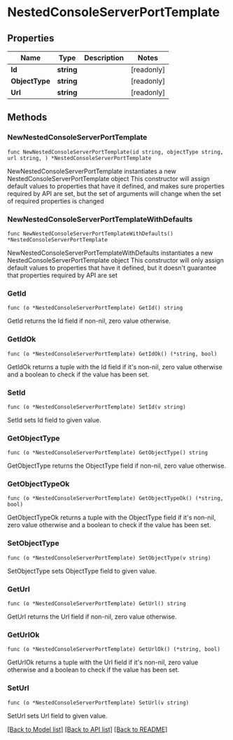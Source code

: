# NestedConsoleServerPortTemplate

## Properties

Name | Type | Description | Notes
------------ | ------------- | ------------- | -------------
**Id** | **string** |  | [readonly] 
**ObjectType** | **string** |  | [readonly] 
**Url** | **string** |  | [readonly] 

## Methods

### NewNestedConsoleServerPortTemplate

`func NewNestedConsoleServerPortTemplate(id string, objectType string, url string, ) *NestedConsoleServerPortTemplate`

NewNestedConsoleServerPortTemplate instantiates a new NestedConsoleServerPortTemplate object
This constructor will assign default values to properties that have it defined,
and makes sure properties required by API are set, but the set of arguments
will change when the set of required properties is changed

### NewNestedConsoleServerPortTemplateWithDefaults

`func NewNestedConsoleServerPortTemplateWithDefaults() *NestedConsoleServerPortTemplate`

NewNestedConsoleServerPortTemplateWithDefaults instantiates a new NestedConsoleServerPortTemplate object
This constructor will only assign default values to properties that have it defined,
but it doesn't guarantee that properties required by API are set

### GetId

`func (o *NestedConsoleServerPortTemplate) GetId() string`

GetId returns the Id field if non-nil, zero value otherwise.

### GetIdOk

`func (o *NestedConsoleServerPortTemplate) GetIdOk() (*string, bool)`

GetIdOk returns a tuple with the Id field if it's non-nil, zero value otherwise
and a boolean to check if the value has been set.

### SetId

`func (o *NestedConsoleServerPortTemplate) SetId(v string)`

SetId sets Id field to given value.


### GetObjectType

`func (o *NestedConsoleServerPortTemplate) GetObjectType() string`

GetObjectType returns the ObjectType field if non-nil, zero value otherwise.

### GetObjectTypeOk

`func (o *NestedConsoleServerPortTemplate) GetObjectTypeOk() (*string, bool)`

GetObjectTypeOk returns a tuple with the ObjectType field if it's non-nil, zero value otherwise
and a boolean to check if the value has been set.

### SetObjectType

`func (o *NestedConsoleServerPortTemplate) SetObjectType(v string)`

SetObjectType sets ObjectType field to given value.


### GetUrl

`func (o *NestedConsoleServerPortTemplate) GetUrl() string`

GetUrl returns the Url field if non-nil, zero value otherwise.

### GetUrlOk

`func (o *NestedConsoleServerPortTemplate) GetUrlOk() (*string, bool)`

GetUrlOk returns a tuple with the Url field if it's non-nil, zero value otherwise
and a boolean to check if the value has been set.

### SetUrl

`func (o *NestedConsoleServerPortTemplate) SetUrl(v string)`

SetUrl sets Url field to given value.



[[Back to Model list]](../README.md#documentation-for-models) [[Back to API list]](../README.md#documentation-for-api-endpoints) [[Back to README]](../README.md)


